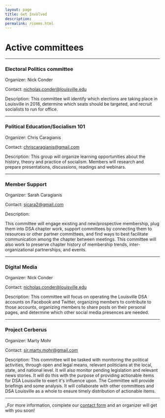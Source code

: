 ```yaml
---
layout: page
title: Get Involved
description:
permalink: /comms.html
---
```


# Active committees

---

### Electoral Politics committee

  Organizer: Nick Conder

  Contact: nicholas.conder@louisville.edu

  Description: This committee will identify which elections are taking place in Louisville in 2018, determine which seats should be targeted, and recruit socialists to run for office.

---

### Political Education/Socialism 101

  Organizer: Chris Caragianis

  Contact: chriscaragianis@gmail.com

  Description: This group will organize learning opportunities about the history, theory and practice of socialism. Members will research and prepare presentations, discussions, readings and webinars.

---

### Member Support

  Organizer: Sarah Caragianis

  Contact: sjcara2@gmail.com

  Description:

This committee will engage existing and new/prospective membership, plug them into DSA chapter work, support committees by connecting them to resources or other partner committees, and find ways to best facilitate communication among the chapter between meetings. This committee will also work to preserve chapter history of membership trends, inter-organizational partnerships, and events.

---

### Digital Media

  Organizer: Nick Conder

  Contact: nicholas.conder@louisville.edu

  Description: This committee will focus on operating the Louisville DSA accounts on Facebook and Twitter, organizing members to contribute to those accounts, organizing members to share posts on their personal pages, and determine which other social media presences are needed.

---

### Project Cerberus

  Organizer: Marty Mohr

  Contact: sir.marty.mohr@gmail.com

  Description: This committee will be tasked with monitoring the political activities, through open and legal means, relevant politicians at the local, state, and national level. It will also monitor pending legislation and relevant news stories. It will do this with the purpose of providing actionable items for DSA Louisville to exert it's influence upon. The Committee will provide briefings and some analysis. It will collaborate with other committees and DSA Louisville as a whole to ensure timely distribution of actionable items.

---

_For more information, complete our [contact form](https://goo.gl/forms/DstPoP4eGE0Dxnfm2) and an organizer will get
with you soon!
